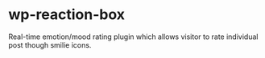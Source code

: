 # wp-reaction-box
Real-time emotion/mood rating plugin which allows visitor to rate individual post though smilie icons.
